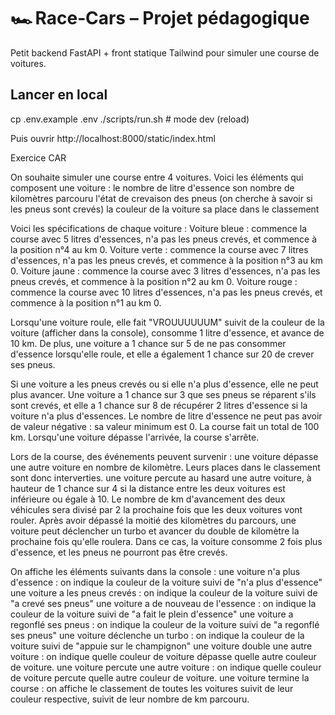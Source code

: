 # 🏎️ Race‑Cars – Projet pédagogique

Petit backend FastAPI + front statique Tailwind pour simuler une course de voitures.

## Lancer en local

cp .env.example .env
./scripts/run.sh        # mode dev (reload)

Puis ouvrir http://localhost:8000/static/index.html

Exercice CAR

On souhaite simuler une course entre 4 voitures. Voici les éléments qui composent une voiture : le nombre de litre
d'essence son nombre de kilomètres parcouru l'état de crevaison des pneus (on cherche à savoir si les pneus sont crevés)
la couleur de la voiture sa place dans le classement

Voici les spécifications de chaque voiture : Voiture bleue : commence la course avec 5 litres d'essences, n'a pas les
pneus crevés, et commence à la position n°4 au km 0. Voiture verte : commence la course avec 7 litres d'essences, n'a
pas les pneus crevés, et commence à la position n°3 au km 0. Voiture jaune : commence la course avec 3 litres
d'essences, n'a pas les pneus crevés, et commence à la position n°2 au km 0. Voiture rouge : commence la course avec 10
litres d'essences, n'a pas les pneus crevés, et commence à la position n°1 au km 0.

Lorsqu'une voiture roule, elle fait "VROUUUUUUM" suivit de la couleur de la voiture (afficher dans la console), consomme
1 litre d'essence, et avance de 10 km. De plus, une voiture a 1 chance sur 5 de ne pas consommer d'essence lorsqu'elle
roule, et elle a également 1 chance sur 20 de crever ses pneus.

Si une voiture a les pneus crevés ou si elle n'a plus d'essence, elle ne peut plus avancer. Une voiture a 1 chance sur 3
que ses pneus se réparent s'ils sont crevés, et elle a 1 chance sur 8 de récupérer 2 litres d'essence si la voiture n'a
plus d'essences. Le nombre de litre d'essence ne peut pas avoir de valeur négative : sa valeur minimum est 0. La course
fait un total de 100 km. Lorsqu'une voiture dépasse l'arrivée, la course s'arrête.

Lors de la course, des événements peuvent survenir : une voiture dépasse une autre voiture en nombre de kilomètre. Leurs
places dans le classement sont donc interverties. une voiture percute au hasard une autre voiture, à hauteur de 1 chance
sur 4 si la distance entre les deux voitures est inférieure ou égale à 10. Le nombre de km d'avancement des deux
véhicules sera divisé par 2 la prochaine fois que les deux voitures vont rouler. Après avoir dépassé la moitié des
kilomètres du parcours, une voiture peut déclencher un turbo et avancer du double de kilomètre la prochaine fois qu'elle
roulera. Dans ce cas, la voiture consomme 2 fois plus d'essence, et les pneus ne pourront pas être crevés.

On affiche les éléments suivants dans la console : une voiture n'a plus d'essence : on indique la couleur de la voiture
suivi de "n'a plus d'essence" une voiture a les pneus crevés : on indique la couleur de la voiture suivi de "a crevé ses
pneus" une voiture a de nouveau de l'essence : on indique la couleur de la voiture suivi de "a fait le plein d'essence"
une voiture a regonflé ses pneus : on indique la couleur de la voiture suivi de "a regonflé ses pneus" une voiture
déclenche un turbo : on indique la couleur de la voiture suivi de "appuie sur le champignon" une voiture double une
autre voiture : on indique quelle couleur de voiture dépasse quelle autre couleur de voiture. une voiture percute une
autre voiture : on indique quelle couleur de voiture percute quelle autre couleur de voiture. une voiture termine la
course : on affiche le classement de toutes les voitures suivit de leur couleur respective, suivit de leur nombre de km
parcouru.